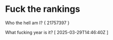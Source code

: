 # Fuck the rankings

Who the hell am I?
{ 21757397 }

What fucking year is it?
[ 2025-03-29T14:46:40Z ]
